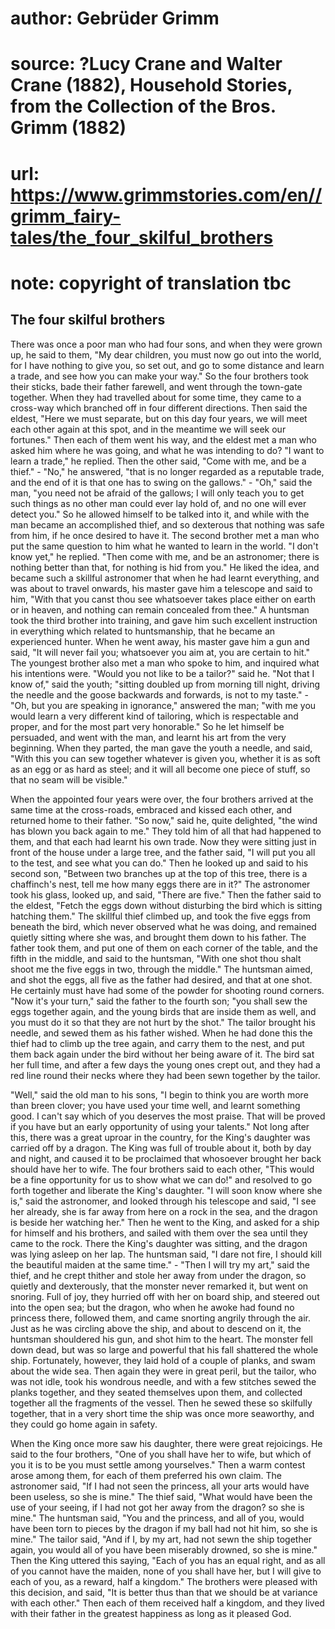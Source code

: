 # author: Gebrüder Grimm
# source: ?Lucy Crane and Walter Crane (1882), Household Stories, from the Collection of the Bros. Grimm (1882)
# url: https://www.grimmstories.com/en//grimm_fairy-tales/the_four_skilful_brothers
# note: copyright of translation tbc

## The four skilful brothers 

There was once a poor man who had four sons, and when they were grown
up, he said to them, "My dear children, you must now go out into the
world, for I have nothing to give you, so set out, and go to some
distance and learn a trade, and see how you can make your way." So the
four brothers took their sticks, bade their father farewell, and went
through the town-gate together. When they had travelled about for some
time, they came to a cross-way which branched off in four different
directions. Then said the eldest, "Here we must separate, but on this
day four years, we will meet each other again at this spot, and in the
meantime we will seek our fortunes."
Then each of them went his way, and the eldest met a man who asked him
where he was going, and what he was intending to do? "I want to learn a
trade," he replied. Then the other said, "Come with me, and be a
thief." - "No," he answered, "that is no longer regarded as a
reputable trade, and the end of it is that one has to swing on the
gallows." - "Oh," said the man, "you need not be afraid of the
gallows; I will only teach you to get such things as no other man could
ever lay hold of, and no one will ever detect you." So he allowed
himself to be talked into it, and while with the man became an
accomplished thief, and so dexterous that nothing was safe from him, if
he once desired to have it. The second brother met a man who put the
same question to him what he wanted to learn in the world. "I don't
know yet," he replied. "Then come with me, and be an astronomer; there
is nothing better than that, for nothing is hid from you." He liked the
idea, and became such a skillful astronomer that when he had learnt
everything, and was about to travel onwards, his master gave him a
telescope and said to him, "With that you canst thou see whatsoever
takes place either on earth or in heaven, and nothing can remain
concealed from thee." A huntsman took the third brother into training,
and gave him such excellent instruction in everything which related to
huntsmanship, that he became an experienced hunter. When he went away,
his master gave him a gun and said, "It will never fail you; whatsoever
you aim at, you are certain to hit." The youngest brother also met a
man who spoke to him, and inquired what his intentions were. "Would you
not like to be a tailor?" said he. "Not that I know of," said the
youth; "sitting doubled up from morning till night, driving the needle
and the goose backwards and forwards, is not to my taste." - "Oh, but
you are speaking in ignorance," answered the man; "with me you would
learn a very different kind of tailoring, which is respectable and
proper, and for the most part very honorable." So he let himself be
persuaded, and went with the man, and learnt his art from the very
beginning. When they parted, the man gave the youth a needle, and said,
"With this you can sew together whatever is given you, whether it is as
soft as an egg or as hard as steel; and it will all become one piece of
stuff, so that no seam will be visible."

When the appointed four years were over, the four brothers arrived at
the same time at the cross-roads, embraced and kissed each other, and
returned home to their father. "So now," said he, quite delighted,
"the wind has blown you back again to me." They told him of all that
had happened to them, and that each had learnt his own trade. Now they
were sitting just in front of the house under a large tree, and the
father said, "I will put you all to the test, and see what you can
do." Then he looked up and said to his second son, "Between two
branches up at the top of this tree, there is a chaffinch's nest, tell
me how many eggs there are in it?" The astronomer took his glass,
looked up, and said, "There are five." Then the father said to the
eldest, "Fetch the eggs down without disturbing the bird which is
sitting hatching them." The skillful thief climbed up, and took the
five eggs from beneath the bird, which never observed what he was doing,
and remained quietly sitting where she was, and brought them down to his
father. The father took them, and put one of them on each corner of the
table, and the fifth in the middle, and said to the huntsman, "With one
shot thou shalt shoot me the five eggs in two, through the middle." The
huntsman aimed, and shot the eggs, all five as the father had desired,
and that at one shot. He certainly must have had some of the powder for
shooting round corners. "Now it's your turn," said the father to the
fourth son; "you shall sew the eggs together again, and the young birds
that are inside them as well, and you must do it so that they are not
hurt by the shot." The tailor brought his needle, and sewed them as his
father wished. When he had done this the thief had to climb up the tree
again, and carry them to the nest, and put them back again under the
bird without her being aware of it. The bird sat her full time, and
after a few days the young ones crept out, and they had a red line round
their necks where they had been sewn together by the tailor.

"Well," said the old man to his sons, "I begin to think you are worth
more than breen clover; you have used your time well, and learnt
something good. I can't say which of you deserves the most praise. That
will be proved if you have but an early opportunity of using your
talents." Not long after this, there was a great uproar in the country,
for the King's daughter was carried off by a dragon. The King was full
of trouble about it, both by day and night, and caused it to be
proclaimed that whosoever brought her back should have her to wife. The
four brothers said to each other, "This would be a fine opportunity for
us to show what we can do!" and resolved to go forth together and
liberate the King's daughter. "I will soon know where she is," said
the astronomer, and looked through his telescope and said, "I see her
already, she is far away from here on a rock in the sea, and the dragon
is beside her watching her." Then he went to the King, and asked for a
ship for himself and his brothers, and sailed with them over the sea
until they came to the rock. There the King's daughter was sitting, and
the dragon was lying asleep on her lap. The huntsman said, "I dare not
fire, I should kill the beautiful maiden at the same time." - "Then I
will try my art," said the thief, and he crept thither and stole her
away from under the dragon, so quietly and dexterously, that the monster
never remarked it, but went on snoring. Full of joy, they hurried off
with her on board ship, and steered out into the open sea; but the
dragon, who when he awoke had found no princess there, followed them,
and came snorting angrily through the air. Just as he was circling above
the ship, and about to descend on it, the huntsman shouldered his gun,
and shot him to the heart. The monster fell down dead, but was so large
and powerful that his fall shattered the whole ship. Fortunately,
however, they laid hold of a couple of planks, and swam about the wide
sea. Then again they were in great peril, but the tailor, who was not
idle, took his wondrous needle, and with a few stitches sewed the planks
together, and they seated themselves upon them, and collected together
all the fragments of the vessel. Then he sewed these so skilfully
together, that in a very short time the ship was once more seaworthy,
and they could go home again in safety.

When the King once more saw his daughter, there were great rejoicings.
He said to the four brothers, "One of you shall have her to wife, but
which of you it is to be you must settle among yourselves." Then a warm
contest arose among them, for each of them preferred his own claim. The
astronomer said, "If I had not seen the princess, all your arts would
have been useless, so she is mine." The thief said, "What would have
been the use of your seeing, if I had not got her away from the dragon?
so she is mine." The huntsman said, "You and the princess, and all of
you, would have been torn to pieces by the dragon if my ball had not hit
him, so she is mine." The tailor said, "And if I, by my art, had not
sewn the ship together again, you would all of you have been miserably
drowned, so she is mine." Then the King uttered this saying, "Each of
you has an equal right, and as all of you cannot have the maiden, none
of you shall have her, but I will give to each of you, as a reward, half
a kingdom." The brothers were pleased with this decision, and said,
"It is better thus than that we should be at variance with each
other." Then each of them received half a kingdom, and they lived with
their father in the greatest happiness as long as it pleased God.

